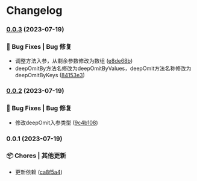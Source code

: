 # Changelog

### [0.0.3](https://github.com/loclink/deeper-lodash/compare/v0.0.2...v0.0.3) (2023-07-19)


### 🐛 Bug Fixes | Bug 修复

* 调整方法入参，从剩余参数修改为数组 ([e8de68b](https://github.com/loclink/deeper-lodash/commit/e8de68b826f80ae9280f3096d07a1bdb4acd9a0b))
* deepOmitBy方法名修改为deepOmitByValues，deepOmit方法名称修改为deepOmitByKeys ([84153e3](https://github.com/loclink/deeper-lodash/commit/84153e330aa18be670cbfae17888f29e3b5cf103))

### [0.0.2](https://github.com/loclink/deeper-lodash/compare/v0.0.1...v0.0.2) (2023-07-19)


### 🐛 Bug Fixes | Bug 修复

* 修改deepOmit入参类型 ([9c4b108](https://github.com/loclink/deeper-lodash/commit/9c4b108490a2dbe6c317d1832921964260f3e75a))

### 0.0.1 (2023-07-19)


### 📦 Chores | 其他更新

* 更新依赖 ([ca8f5a4](https://github.com/loclink/deeper-lodash/commit/ca8f5a4687b8fb3339731999bc80be6abce59a20))